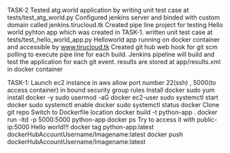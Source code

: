 
TASK-2
Tested atg.world application by writing unit test case at tests/test_atg_world.py
Configured jenkins server and binded with custom domain called jenkins.tirucloud.tk
Created pipe line project for testing Hello world pyhton app which was created in TASK-1.
written unit test case at tests/test_hello_world_app.py
Helloworld app running on docker container and accessible by www.tirucloud.tk
Created git hub web hook for git scm polling to execute pipe line for each build.
Jenkins pipeline will build and test the application for each git event.
results are stored at app/results.xml in docker container

TASK-1:
Launch ec2 instance in aws
allow port number 22(ssh) , 5000(to access container) in bound security group rules
Install docker
sudo yum install docker -y
sudo usermod -aG docker ec2-user
sudo systemctl start docker
sudo systemctl enable docker
sudo systemctl status docker
Clone git repo
Switch to Dockerfile location
docker build -t python-app .
docker run -itd -p 5000:5000 python-app 
docker ps
Try to access it with public-ip:5000
Hello world!!!
docker tag python-app:latest dockerHubAccountUsername/Imagename:latest
docker push dockerHubAccountUsername/Imagename:latest

